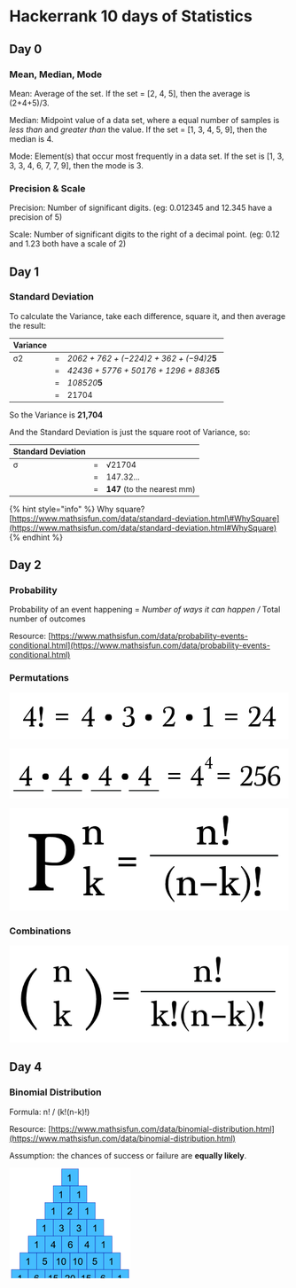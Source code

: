 # Hackerrank 10 days of Statistics

## Day 0

### Mean, Median, Mode

Mean: Average of the set. If the set = \[2, 4, 5\], then the average is \(2+4+5\)/3.

Median: Midpoint value of a data set, where a equal number of samples is _less than_ and _greater than_ the value. If the set = \[1, 3, 4, 5, 9\], then the median is 4.

Mode: Element\(s\) that occur most frequently in a data set. If the set is \[1, 3, 3, 3, 4, 6, 7, 7, 9\], then the mode is 3.

### Precision & Scale

Precision: Number of significant digits. \(eg: 0.012345 and 12.345 have a precision of 5\)

Scale: Number of significant digits to the right of a decimal point. \(eg: 0.12 and 1.23 both have a scale of 2\)



## Day 1

### Standard Deviation

To calculate the Variance, take each difference, square it, and then average the result:

| **Variance** |  |  |
| :--- | :--- | :--- |
| σ2 | = | _2062 + 762 + \(−224\)2 + 362 + \(−94\)2_**5** |
|  | = | _42436 + 5776 + 50176 + 1296 + 8836_**5** |
|  | = | _108520_**5** |
|  | = | 21704 |

So the Variance is **21,704**

And the Standard Deviation is just the square root of Variance, so:

| **Standard Deviation** |  |  |
| :--- | :--- | :--- |
| σ | = | √21704 |
|  | = | 147.32... |
|  | = | **147** \(to the nearest mm\) |

{% hint style="info" %}
Why square? [https://www.mathsisfun.com/data/standard-deviation.html\#WhySquare](https://www.mathsisfun.com/data/standard-deviation.html#WhySquare)
{% endhint %}

## Day 2

### Probability

Probability of an event happening = _Number of ways it can happen /_ Total number of outcomes

Resource: [https://www.mathsisfun.com/data/probability-events-conditional.html](https://www.mathsisfun.com/data/probability-events-conditional.html)

### Permutations

![Permutations for 4 numbers ordering](../../.gitbook/assets/image%20%286%29.png)

![Permutations with repetition](../../.gitbook/assets/image%20%2811%29.png)

![](../../.gitbook/assets/image%20%287%29.png)

### Combinations

![](../../.gitbook/assets/image%20%2810%29.png)

## Day 4

### Binomial Distribution

Formula: n! / \(k!\(n-k\)!\)

Resource: [https://www.mathsisfun.com/data/binomial-distribution.html](https://www.mathsisfun.com/data/binomial-distribution.html)

Assumption: the chances of success or failure are **equally likely**.

![The binomial distribution follows a pascal&apos;s triangle pattern ](../../.gitbook/assets/image.png)



  



